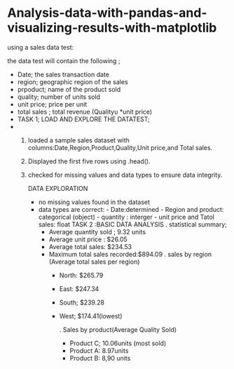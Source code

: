 # Analysis-data-with-pandas-and-visualizing-results-with-matplotlib
using a sales data test:

the data test will contain the following ;
- Date; the sales transaction date
- region; geographic region of the sales
- prpoduct; name of the product sold
- quality; number of units sold
- unit price; price per unit
- total sales ; total revenue (Qualityu *unit price)
-    TASK 1; LOAD AND EXPLORE THE DATATEST;
-    1. loaded a sample sales dataset with columns:Date,Region,Product,Quality,Unit price,and Total sales.
     2. Displayed the first five rows using .head().
     3. checked for missing values and data types to ensure data integrity.

          DATA EXPLORATION
        - no missing values found in the dataset
        - data types are correct:
              - Date:determined
              - Region and product: categorical (object)
              - quantity : interger
              - unit price and Tatol sales: float
          TASK 2 :BASIC DATA ANALYSIS
             . statistical summary;
          - Average quantity sold ; 9.32 units
          - Average unit price : $26.05
          - Average total sales: $234.53
          - Maximum total sales recorded:$894.09
              . sales by region (Average total sales per region)
            - North: $265.79
            - East: $247.34
            - South; $239.28
            - West; $174.41(lowest)

              . Sales by product(Average Quality Sold)
              - Product C; 10.06units (most sold)
              - Product A: 8.97units
              - Product B: 8,90 units
                
            
           






























